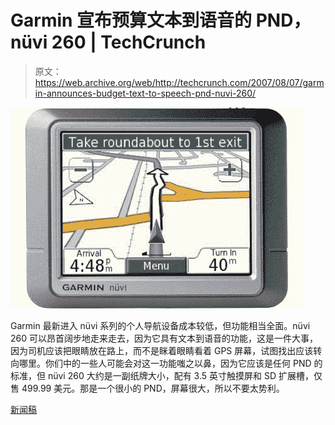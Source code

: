 # Garmin 宣布预算文本到语音的 PND，nüvi 260 | TechCrunch

> 原文：<https://web.archive.org/web/http://techcrunch.com/2007/08/07/garmin-announces-budget-text-to-speech-pnd-nuvi-260/>

![garmin-nuvi-260-gps.jpg](img/ea85e3db644de1c72e99420b39e166d5.png)

Garmin 最新进入 nüvi 系列的个人导航设备成本较低，但功能相当全面。nüvi 260 可以昂首阔步地走来走去，因为它具有文本到语音的功能，这是一件大事，因为司机应该把眼睛放在路上，而不是眯着眼睛看着 GPS 屏幕，试图找出应该转向哪里。你们中的一些人可能会对这一功能嗤之以鼻，因为它应该是任何 PND 的标准，但 nüvi 260 大约是一副纸牌大小，配有 3.5 英寸触摸屏和 SD 扩展槽，仅售 499.99 美元。那是一个很小的 PND，屏幕很大，所以不要太势利。

[新闻稿](https://web.archive.org/web/20150531072711/http://www8.garmin.com/pressroom/mobile/080607.html)